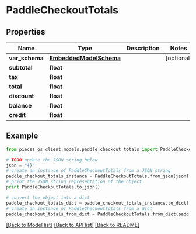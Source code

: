 # PaddleCheckoutTotals


## Properties
Name | Type | Description | Notes
------------ | ------------- | ------------- | -------------
**var_schema** | [**EmbeddedModelSchema**](EmbeddedModelSchema.md) |  | [optional] 
**subtotal** | **float** |  | 
**tax** | **float** |  | 
**total** | **float** |  | 
**discount** | **float** |  | 
**balance** | **float** |  | 
**credit** | **float** |  | 

## Example

```python
from pieces_os_client.models.paddle_checkout_totals import PaddleCheckoutTotals

# TODO update the JSON string below
json = "{}"
# create an instance of PaddleCheckoutTotals from a JSON string
paddle_checkout_totals_instance = PaddleCheckoutTotals.from_json(json)
# print the JSON string representation of the object
print PaddleCheckoutTotals.to_json()

# convert the object into a dict
paddle_checkout_totals_dict = paddle_checkout_totals_instance.to_dict()
# create an instance of PaddleCheckoutTotals from a dict
paddle_checkout_totals_from_dict = PaddleCheckoutTotals.from_dict(paddle_checkout_totals_dict)
```
[[Back to Model list]](../README.md#documentation-for-models) [[Back to API list]](../README.md#documentation-for-api-endpoints) [[Back to README]](../README.md)


